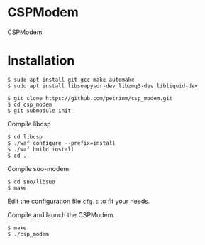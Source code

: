 # CSPModem

CSPModem



# Installation

```
$ sudo apt install git gcc make automake
$ sudo apt install libsoapysdr-dev libzmq3-dev libliquid-dev

$ git clone https://github.com/petrinm/csp_modem.git
$ cd csp_modem
$ git submodule init
```

Compile libcsp
```
$ cd libcsp
$ ./waf configure --prefix=install
$ ./waf build install
$ cd ..
```

Compile suo-modem
```
$ cd suo/libsuo
$ make
```

Edit the configuration file `cfg.c` to fit your needs.

Compile and launch the CSPModem.
```
$ make
$ ./csp_modem
```
